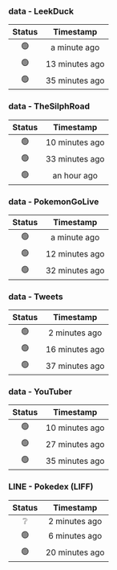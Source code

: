 ### data - LeekDuck
| Status | Timestamp |
|:------:|:---------:|
| 🟢 | a minute ago |
| 🟢 | 13 minutes ago |
| 🟢 | 35 minutes ago |

### data - TheSilphRoad
| Status | Timestamp |
|:------:|:---------:|
| 🟢 | 10 minutes ago |
| 🟢 | 33 minutes ago |
| 🟢 | an hour ago |

### data - PokemonGoLive
| Status | Timestamp |
|:------:|:---------:|
| 🟢 | a minute ago |
| 🟢 | 12 minutes ago |
| 🟢 | 32 minutes ago |

### data - Tweets
| Status | Timestamp |
|:------:|:---------:|
| 🟢 | 2 minutes ago |
| 🟢 | 16 minutes ago |
| 🟢 | 37 minutes ago |

### data - YouTuber
| Status | Timestamp |
|:------:|:---------:|
| 🟢 | 10 minutes ago |
| 🟢 | 27 minutes ago |
| 🟢 | 35 minutes ago |

### LINE - Pokedex (LIFF)
| Status | Timestamp |
|:------:|:---------:|
| ❔ | 2 minutes ago |
| 🟢 | 6 minutes ago |
| 🟢 | 20 minutes ago |

